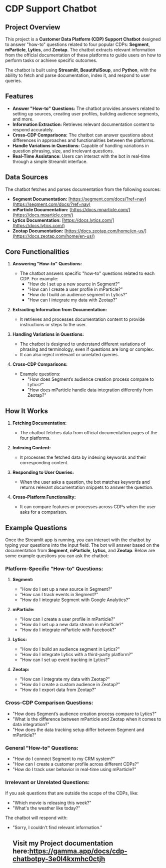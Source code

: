# CDP Support Chatbot

## Project Overview

This project is a **Customer Data Platform (CDP) Support Chatbot** designed to answer "how-to" questions related to four popular CDPs: **Segment**, **mParticle**, **Lytics**, and **Zeotap**. The chatbot extracts relevant information from the official documentation of these platforms to guide users on how to perform tasks or achieve specific outcomes.

The chatbot is built using **Streamlit**, **BeautifulSoup**, and **Python**, with the ability to fetch and parse documentation, index it, and respond to user queries.

## Features

- **Answer "How-to" Questions:** The chatbot provides answers related to setting up sources, creating user profiles, building audience segments, and more.
- **Information Extraction:** Retrieves relevant documentation content to respond accurately.
- **Cross-CDP Comparisons:** The chatbot can answer questions about differences in approaches and functionalities between the platforms.
- **Handle Variations in Questions:** Capable of handling variations in question phrasing, size, and irrelevant questions.
- **Real-Time Assistance:** Users can interact with the bot in real-time through a simple Streamlit interface.

## Data Sources

The chatbot fetches and parses documentation from the following sources:
- **Segment Documentation:** [https://segment.com/docs/?ref=nav](https://segment.com/docs/?ref=nav)
- **mParticle Documentation:** [https://docs.mparticle.com/](https://docs.mparticle.com/)
- **Lytics Documentation:** [https://docs.lytics.com/](https://docs.lytics.com/)
- **Zeotap Documentation:** [https://docs.zeotap.com/home/en-us/](https://docs.zeotap.com/home/en-us/)

## Core Functionalities

1. **Answering "How-to" Questions:**
    - The chatbot answers specific "how-to" questions related to each CDP. For example:
      - "How do I set up a new source in Segment?"
      - "How can I create a user profile in mParticle?"
      - "How do I build an audience segment in Lytics?"
      - "How can I integrate my data with Zeotap?"

2. **Extracting Information from Documentation:**
    - It retrieves and processes documentation content to provide instructions or steps to the user.
  
3. **Handling Variations in Questions:**
    - The chatbot is designed to understand different variations of phrasing and terminology, even if questions are long or complex.
    - It can also reject irrelevant or unrelated queries.

4. **Cross-CDP Comparisons:**
    - Example questions: 
        - "How does Segment’s audience creation process compare to Lytics?"
        - "How does mParticle handle data integration differently from Zeotap?"

## How It Works

1. **Fetching Documentation:**
    - The chatbot fetches data from official documentation pages of the four platforms.
  
2. **Indexing Content:**
    - It processes the fetched data by indexing keywords and their corresponding content.

3. **Responding to User Queries:**
    - When the user asks a question, the bot matches keywords and returns relevant documentation snippets to answer the question.

4. **Cross-Platform Functionality:**
    - It can compare features or processes across CDPs when the user asks for a comparison.

## Example Questions

Once the Streamlit app is running, you can interact with the chatbot by typing your questions into the input field. The bot will answer based on the documentation from **Segment**, **mParticle**, **Lytics**, and **Zeotap**. Below are some example questions you can ask the chatbot:

### **Platform-Specific "How-to" Questions:**
1. **Segment:**
   - "How do I set up a new source in Segment?"
   - "How can I track events in Segment?"
   - "How do I integrate Segment with Google Analytics?"

2. **mParticle:**
   - "How can I create a user profile in mParticle?"
   - "How do I set up a new data stream in mParticle?"
   - "How do I integrate mParticle with Facebook?"

3. **Lytics:**
   - "How do I build an audience segment in Lytics?"
   - "How do I integrate Lytics with a third-party platform?"
   - "How can I set up event tracking in Lytics?"

4. **Zeotap:**
   - "How can I integrate my data with Zeotap?"
   - "How do I create a custom audience in Zeotap?"
   - "How do I export data from Zeotap?"

### **Cross-CDP Comparison Questions:**
- "How does Segment’s audience creation process compare to Lytics?"
- "What is the difference between mParticle and Zeotap when it comes to data integration?"
- "How does the data tracking setup differ between Segment and mParticle?"

### **General "How-to" Questions:**
- "How do I connect Segment to my CRM system?"
- "How can I create a customer profile across different CDPs?"
- "How do I track user behavior in real-time using mParticle?"

### **Irrelevant or Unrelated Questions:**
If you ask questions that are outside the scope of the CDPs, like:
- "Which movie is releasing this week?"
- "What's the weather like today?"

The chatbot will respond with:
- "Sorry, I couldn't find relevant information."

  ## Visit my Project documentation here:https://gamma.app/docs/cdp-chatbotpy-3e0l4kxmhc0ctjh

